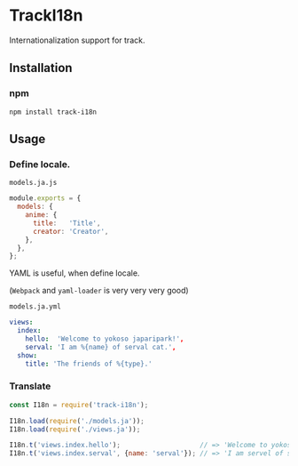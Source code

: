 # TrackI18n
Internationalization support for track.

## Installation

### npm

```shell
npm install track-i18n
```

## Usage


### Define locale.

`models.ja.js`

```javascript
module.exports = {
  models: {
    anime: {
      title:   'Title',
      creator: 'Creator',
    },
  },
};
```

YAML is useful, when define locale.

(`Webpack` and `yaml-loader` is very very very good)

`models.ja.yml`

```yaml
views:
  index:
    hello:  'Welcome to yokoso japaripark!',
    serval: 'I am %{name} of serval cat.',
  show:
    title: 'The friends of %{type}.'
```

### Translate

```javascript
const I18n = require('track-i18n');

I18n.load(require('./models.ja'));
I18n.load(require('./views.ja'));

I18n.t('views.index.hello');                    // => 'Welcome to yokoso japaripark!'
I18n.t('views.index.serval', {name: 'serval'}); // => 'I am servel of serval cat.'
```
